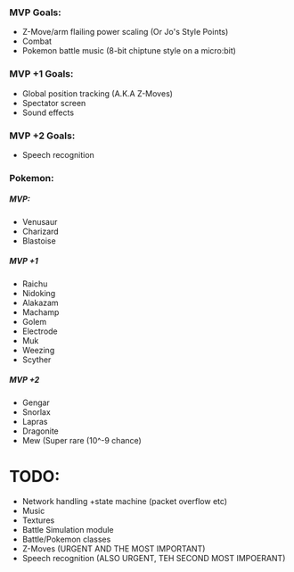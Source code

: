 ### MVP Goals:
 - Z-Move/arm flailing power scaling (Or Jo's Style Points)
 - Combat
 - Pokemon battle music (8-bit chiptune style on a micro:bit)

### MVP +1 Goals:
 - Global position tracking (A.K.A Z-Moves)
 - Spectator screen
 - Sound effects

### MVP +2 Goals:
 - Speech recognition

### Pokemon:
##### MVP:
 - Venusaur
 - Charizard
 - Blastoise

##### MVP +1
 - Raichu
 - Nidoking
 - Alakazam
 - Machamp
 - Golem
 - Electrode
 - Muk
 - Weezing
 - Scyther

##### MVP +2
 - Gengar
 - Snorlax
 - Lapras
 - Dragonite
 - Mew (Super rare (10^-9 chance)

# TODO:
 - Network handling +state machine (packet overflow etc)
 - Music
 - Textures
 - Battle Simulation module
 - Battle/Pokemon classes
 - Z-Moves (URGENT AND THE MOST IMPORTANT)
 - Speech recognition (ALSO URGENT, TEH SECOND MOST IMPOERANT)
